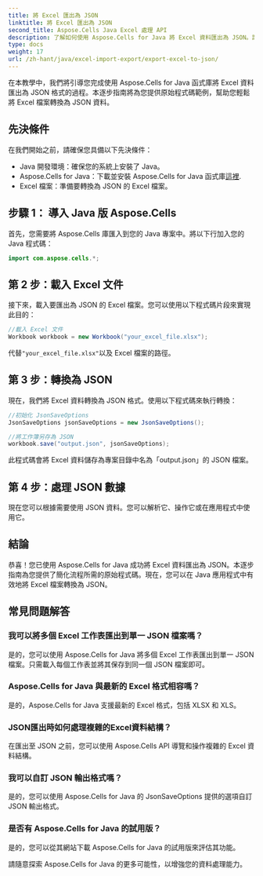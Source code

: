 ```yaml
---
title: 將 Excel 匯出為 JSON
linktitle: 將 Excel 匯出為 JSON
second_title: Aspose.Cells Java Excel 處理 API
description: 了解如何使用 Aspose.Cells for Java 將 Excel 資料匯出為 JSON。請按照此逐步指南和原始程式碼進行無縫轉換。
type: docs
weight: 17
url: /zh-hant/java/excel-import-export/export-excel-to-json/
---
```


在本教學中，我們將引導您完成使用 Aspose.Cells for Java 函式庫將 Excel 資料匯出為 JSON 格式的過程。本逐步指南將為您提供原始程式碼範例，幫助您輕鬆將 Excel 檔案轉換為 JSON 資料。

## 先決條件
在我們開始之前，請確保您具備以下先決條件：

- Java 開發環境：確保您的系統上安裝了 Java。
-  Aspose.Cells for Java：下載並安裝 Aspose.Cells for Java 函式庫[這裡](https://releases.aspose.com/cells/java/).
- Excel 檔案：準備要轉換為 JSON 的 Excel 檔案。

## 步驟 1： 導入 Java 版 Aspose.Cells
首先，您需要將 Aspose.Cells 庫匯入到您的 Java 專案中。將以下行加入您的 Java 程式碼：

```java
import com.aspose.cells.*;
```

## 第 2 步：載入 Excel 文件
接下來，載入要匯出為 JSON 的 Excel 檔案。您可以使用以下程式碼片段來實現此目的：

```java
//載入 Excel 文件
Workbook workbook = new Workbook("your_excel_file.xlsx");
```

代替`"your_excel_file.xlsx"`以及 Excel 檔案的路徑。

## 第 3 步：轉換為 JSON
現在，我們將 Excel 資料轉換為 JSON 格式。使用以下程式碼來執行轉換：

```java
//初始化 JsonSaveOptions
JsonSaveOptions jsonSaveOptions = new JsonSaveOptions();

//將工作簿另存為 JSON
workbook.save("output.json", jsonSaveOptions);
```

此程式碼會將 Excel 資料儲存為專案目錄中名為「output.json」的 JSON 檔案。

## 第 4 步：處理 JSON 數據
現在您可以根據需要使用 JSON 資料。您可以解析它、操作它或在應用程式中使用它。

## 結論
恭喜！您已使用 Aspose.Cells for Java 成功將 Excel 資料匯出為 JSON。本逐步指南為您提供了簡化流程所需的原始程式碼。現在，您可以在 Java 應用程式中有效地將 Excel 檔案轉換為 JSON。

## 常見問題解答
### 我可以將多個 Excel 工作表匯出到單一 JSON 檔案嗎？
   是的，您可以使用 Aspose.Cells for Java 將多個 Excel 工作表匯出到單一 JSON 檔案。只需載入每個工作表並將其保存到同一個 JSON 檔案即可。

### Aspose.Cells for Java 與最新的 Excel 格式相容嗎？
   是的，Aspose.Cells for Java 支援最新的 Excel 格式，包括 XLSX 和 XLS。

### JSON匯出時如何處理複雜的Excel資料結構？
   在匯出至 JSON 之前，您可以使用 Aspose.Cells API 導覽和操作複雜的 Excel 資料結構。

### 我可以自訂 JSON 輸出格式嗎？
   是的，您可以使用 Aspose.Cells for Java 的 JsonSaveOptions 提供的選項自訂 JSON 輸出格式。

### 是否有 Aspose.Cells for Java 的試用版？
   是的，您可以從其網站下載 Aspose.Cells for Java 的試用版來評估其功能。

請隨意探索 Aspose.Cells for Java 的更多可能性，以增強您的資料處理能力。